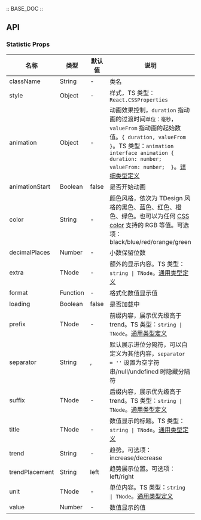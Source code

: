 :: BASE_DOC ::

## API

### Statistic Props

名称 | 类型 | 默认值 | 说明 | 必传
-- | -- | -- | -- | --
className | String | - | 类名 | N
style | Object | - | 样式，TS 类型：`React.CSSProperties` | N
animation | Object | - | 动画效果控制，`duration` 指动画的过渡时间`单位：毫秒`，`valueFrom` 指动画的起始数值。`{ duration, valueFrom }`。TS 类型：`animation` `interface animation { duration: number; valueFrom: number;  }`。[详细类型定义](https://github.com/Tencent/tdesign-react/blob/develop/src/statistic/type.ts) | N
animationStart | Boolean | false | 是否开始动画 | N
color | String | - | 颜色风格，依次为 TDesign 风格的黑色、蓝色、红色、橙色、绿色。也可以为任何 [CSS color](https://developer.mozilla.org/en-US/docs/Web/CSS/color_value) 支持的 RGB 等值。可选项：black/blue/red/orange/green | N
decimalPlaces | Number | - | 小数保留位数 | N
extra | TNode | - | 额外的显示内容。TS 类型：`string \| TNode`。[通用类型定义](https://github.com/Tencent/tdesign-react/blob/develop/src/common.ts) | N
format | Function | - | 格式化数值显示值 | N
loading | Boolean | false | 是否加载中 | N
prefix | TNode | - | 前缀内容，展示优先级高于 trend。TS 类型：`string \| TNode`。[通用类型定义](https://github.com/Tencent/tdesign-react/blob/develop/src/common.ts) | N
separator | String | , | 默认展示进位分隔符，可以自定义为其他内容，`separator = ''` 设置为空字符串/null/undefined 时隐藏分隔符 | N
suffix | TNode | - | 后缀内容，展示优先级高于 trend。TS 类型：`string \| TNode`。[通用类型定义](https://github.com/Tencent/tdesign-react/blob/develop/src/common.ts) | N
title | TNode | - | 数值显示的标题。TS 类型：`string \| TNode`。[通用类型定义](https://github.com/Tencent/tdesign-react/blob/develop/src/common.ts) | N
trend | String | - | 趋势。可选项：increase/decrease | N
trendPlacement | String | left | 趋势展示位置。可选项：left/right | N
unit | TNode | - | 单位内容。TS 类型：`string \| TNode`。[通用类型定义](https://github.com/Tencent/tdesign-react/blob/develop/src/common.ts) | N
value | Number | - | 数值显示的值 | N
